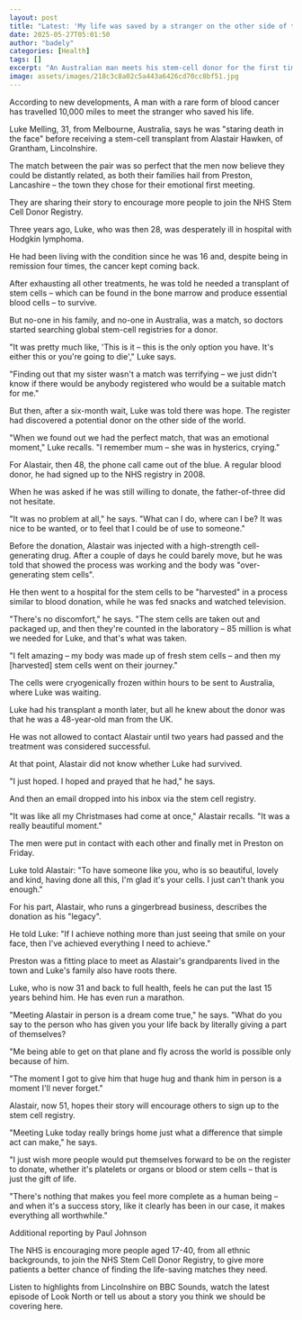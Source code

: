 ```yaml
---
layout: post
title: "Latest: 'My life was saved by a stranger on the other side of the world'"
date: 2025-05-27T05:01:50
author: "badely"
categories: [Health]
tags: []
excerpt: "An Australian man meets his stem-cell donor for the first time after travelling to the UK."
image: assets/images/218c3c8a02c5a443a6426cd70cc8bf51.jpg
---
```


According to new developments, A man with a rare form of blood cancer has travelled 10,000 miles to meet the stranger who saved his life.

Luke Melling, 31, from Melbourne, Australia, says he was "staring death in the face" before receiving a stem-cell transplant from Alastair Hawken, of Grantham, Lincolnshire.

The match between the pair was so perfect that the men now believe they could be distantly related, as both their families hail from Preston, Lancashire – the town they chose for their emotional first meeting.

They are sharing their story to encourage more people to join the NHS Stem Cell Donor Registry.

Three years ago, Luke, who was then 28, was desperately ill in hospital with Hodgkin lymphoma.

He had been living with the condition since he was 16 and, despite being in remission four times, the cancer kept coming back.

After exhausting all other treatments, he was told he needed a transplant of stem cells – which can be found in the bone marrow and produce essential blood cells – to survive. 

But no-one in his family, and no-one in Australia, was a match, so doctors started searching global stem-cell registries for a donor.

"It was pretty much like, 'This is it – this is the only option you have. It's either this or you're going to die'," Luke says.

"Finding out that my sister wasn't a match was terrifying – we just didn't know if there would be anybody registered who would be a suitable match for me."

But then, after a six-month wait, Luke was told there was hope. The register had discovered a potential donor on the other side of the world.

"When we found out we had the perfect match, that was an emotional moment," Luke recalls. "I remember mum – she was in hysterics, crying."

For Alastair, then 48, the phone call came out of the blue. A regular blood donor, he had signed up to the NHS registry in 2008.

When he was asked if he was still willing to donate, the father-of-three did not hesitate.

"It was no problem at all," he says. "What can I do, where can I be? It was nice to be wanted, or to feel that I could be of use to someone."

Before the donation, Alastair was injected with a high-strength cell-generating drug. After a couple of days he could barely move, but he was told that showed the process was working and the body was "over-generating stem cells".

He then went to a hospital for the stem cells to be "harvested" in a process similar to blood donation, while he was fed snacks and watched television.

"There's no discomfort," he says. "The stem cells are taken out and packaged up, and then they're counted in the laboratory – 85 million is what we needed for Luke,  and that's what was taken.

"I felt amazing – my body was made up of fresh stem cells – and then my [harvested] stem cells went on their journey."

The cells were cryogenically frozen within hours to be sent to Australia, where Luke was waiting.

Luke had his transplant a month later, but all he knew about the donor was that he was a 48-year-old man from the UK.

He was not allowed to contact Alastair until two years had passed and the treatment was considered successful.

At that point, Alastair did not know whether Luke had survived.

"I just hoped. I hoped and prayed that he had," he says.

And then an email dropped into his inbox via the stem cell registry.  

"It was like all my Christmases had come at once," Alastair recalls. "It was a really beautiful moment."

The men were put in contact with each other and finally met in Preston on Friday.

Luke told Alastair: "To have someone like you, who is so beautiful, lovely and kind, having done all this, I'm glad it's your cells. I just can't thank you enough."

For his part, Alastair, who runs a gingerbread business, describes the donation as his "legacy".

He told Luke: "If I achieve nothing more than just seeing that smile on your face, then I've achieved everything I need to achieve."

Preston was a fitting place to meet as Alastair's grandparents lived in the town and Luke's family also have roots there.

Luke, who is now 31 and back to full health, feels he can put the last 15 years behind him. He has even run a marathon.

"Meeting Alastair in person is a dream come true," he says. "What do you say to the person who has given you your life back by literally giving a part of themselves? 

"Me being able to get on that plane and fly across the world is possible only because of him.

"The moment I got to give him that huge hug and thank him in person is a moment I'll never forget."

Alastair, now 51, hopes their story will encourage others to sign up to the stem cell registry.

"Meeting Luke today really brings home just what a difference that simple act can make," he says.

"I just wish more people would put themselves forward to be on the register to donate, whether it's platelets or organs or blood or stem cells – that is just the gift of life.

"There's nothing that makes you feel more complete as a human being – and when it's a success story, like it clearly has been in our case, it makes everything all worthwhile."

Additional reporting by Paul Johnson

The NHS is encouraging more people aged 17-40, from all ethnic backgrounds, to join the NHS Stem Cell Donor Registry, to give more patients a better chance of finding the life-saving matches they need.

Listen to highlights from Lincolnshire on BBC Sounds, watch the latest episode of Look North or tell us about a story you think we should be covering here.

